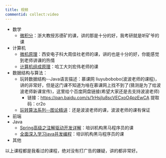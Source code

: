 ```yaml
---
title: 视频
commentid: collect:video
---
```


- 数学
  - [微积分](https://www.bilibili.com/video/BV1Lt411r7NQ)：浙大教授苏德矿的课，讲的那是十分的好，我考研就是听矿爷的课
- 计算机
  - [微机原理](https://www.bilibili.com/video/BV1ZJ411b7Na)：西安电子科大周佳社老师的课，讲的也是十分的好，你能感觉到老师讲课的热情
  - [计算机组成原理](https://www.bilibili.com/video/BV1WW411Q7PF)：哈工大刘宏伟老师的课
- 数据结构与算法：
  - 玩转数据结构--Java语言描述：慕课网 liuyubobobo(波波老师的课程)，讲的非常好，但是这门课不知道为啥在慕课网上找不到了(猜测是为了给波波老师新课宣传)，这里给个百度网盘链接(希望大家还是去支持波波老师)
    - 链接：https://pan.baidu.com/s/1rHsjIu8scVECxoO4pzEwCA 
      提取码：cr2o 
  - [玩转算法系列--图论精讲](https://coding.imooc.com/class/370.html)：还是波波老师的课，波波老师的课有保证
- 前端
- Java
  - [Spring高级之注解驱动开发详解](https://www.bilibili.com/video/BV1hE411o7w7)：培训机构黑马程序员的课
  - [全面深入学习java并发编程](https://www.bilibili.com/video/BV16J411h7Rd)：培训机构黑马程序员的课
- 其他

以上课程都是我看过的课程，绝对没有打广告的嫌疑，讲的都非常好。

